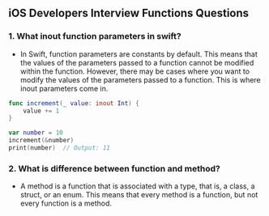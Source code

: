 ## iOS Developers Interview Functions Questions

### 1. What inout function parameters in swift?
  - In Swift, function parameters are constants by default. This means that the values of the parameters passed to a function cannot be modified within the function. However, there may be cases where you want to modify the values of the parameters passed to a function. This is where inout parameters come in.

```swift
func increment(_ value: inout Int) {
    value += 1
}

var number = 10
increment(&number)
print(number)  // Output: 11
```

### 2. What is difference between function and method?
  - A method is a function that is associated with a type, that is, a class, a struct, or an enum. This means that every method is a function, but not every function is a method.
